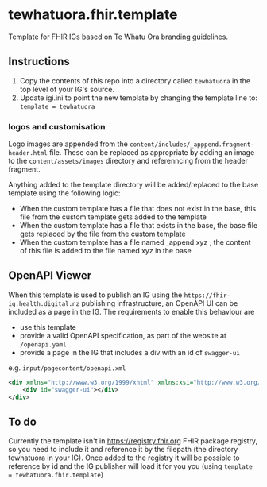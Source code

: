 # tewhatuora.fhir.template

Template for FHIR IGs based on Te Whatu Ora branding guidelines.

## Instructions

1. Copy the contents of this repo into a directory called `tewhatuora` in the top level of your IG's source.
2. Update igi.ini to point the new template by changing the template line to: `template = tewhatuora`

### logos and customisation

Logo images are appended from the `content/includes/_apppend.fragment-header.html` file. These can be replaced as appropriate by adding an image to the `content/assets/images` directory and referenncing from the header fragment. 

Anything added to the template directory will be added/replaced to the base template using the following logic: 
* When the custom template has a file that does not exist in the base, this file from the custom template gets added to the template
* When the custom template has a file that exists in the base, the base file gets replaced by the file from the custom template
* When the custom template has a file named _append.xyz , the content of this file is added to the file named xyz in the base

## OpenAPI Viewer
When this template is used to publish an IG using the `https://fhir-ig.health.digital.nz` publishing infrastructure, an OpenAPI UI can be included as a page in the IG. The requirements to enable this behaviour are
- use this template
- provide a valid OpenAPI specification, as part of the website at `/openapi.yaml`
- provide a page in the IG that includes a div with an id of `swagger-ui`

e.g. `input/pagecontent/openapi.xml`
```xml
<div xmlns="http://www.w3.org/1999/xhtml" xmlns:xsi="http://www.w3.org/2001/XMLSchema-instance">
    <div id="swagger-ui"></div>
</div>
```

## To do

Currently the template isn't in https://registry.fhir.org FHIR package registry, so you need to include it and reference it by the filepath (the directory tewhatuora in your IG). Once added to the registry it will be possible to reference by id and the IG publisher will load it for you you (using `template = tewhatuora.fhir.template`)
